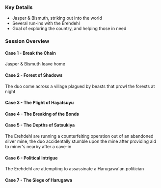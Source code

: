 ### Key Details
- Jasper & Bismuth, striking out into the world
- Several run-ins with the Erehdehl
- Goal of exploring the country, and helping those in need


### Session Overview
#### Case 1 - Break the Chain
Jasper & Bismuth leave home
#### Case 2 - Forest of Shadows
The duo come across a village plagued by beasts that prowl the forests at night
#### Case 3 - The Plight of Hayatsuyu
#### Case 4 - The Breaking of the Bonds
#### Case 5 - The Depths of Satsukiya
The Erehdehl are running a counterfeiting operation out of an abandoned silver mine, the duo accidentally stumble upon the mine after providing aid to miner's nearby after a cave-in
#### Case 6 - Political Intrigue
The Erehdehl are attempting to assassinate a Harugawa'an politician 
#### Case 7 - The Siege of Harugawa
